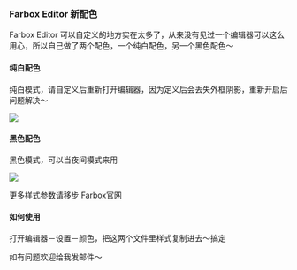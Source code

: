### Farbox Editor 新配色

Farbox Editor 可以自定义的地方实在太多了，从来没有见过一个编辑器可以这么用心，所以自己做了两个配色，一个纯白配色，另一个黑色配色～

#### 纯白配色

纯白模式，请自定义后重新打开编辑器，因为定义后会丢失外框阴影，重新开启后问题解决～

![](http://caicai-yun.b0.upaiyun.com/photo/12198as.png)

#### 黑色配色

黑色模式，可以当夜间模式来用

![](http://caicai-yun.b0.upaiyun.com/photo/12832.png)

更多样式参数请移步 [Farbox官网](https://help.farbox.com/read/e/setup)

#### 如何使用

打开编辑器－设置－颜色，把这两个文件里样式复制进去～搞定

如有问题欢迎给我发邮件～
